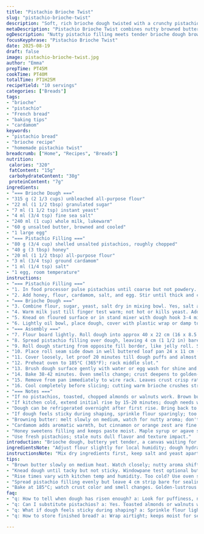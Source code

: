 ```yaml
---
title: "Pistachio Brioche Twist"
slug: "pistachio-brioche-twist"
description: "Soft, rich brioche dough twisted with a crunchy pistachio filling. The dough blends milk and browned butter for depth. Pistachio mix spiked with cardamom and honey replaces plain sugar and vanilla. Rise times adjusted to suit warmer kitchens. Dough’s smooth, tacky but not sticky—key for shaping. Bread baked until deep golden, crackling crust signals readiness. Pistachios chopped coarse, for texture contrast. A subtle nutty aroma with hints of spice. Serve cool enough to slice without crumbling. Keeps moist days if wrapped well. A classic with twists, dough forgiving and rewarding."
metaDescription: "Pistachio Brioche Twist combines nutty browned butter brioche dough with cardamom-honey pistachio filling. Rich, textured, golden crust, cool before slicing."
ogDescription: "Nutty pistachio filling meets tender brioche dough browned in butter. Cardamom spice, honey sweetness, golden crust crackle. Cool fully before slicing for best texture."
focusKeyphrase: "Pistachio Brioche Twist"
date: 2025-08-19
draft: false
image: pistachio-brioche-twist.jpg
author: "Emma"
prepTime: PT45M
cookTime: PT40M
totalTime: PT1H25M
recipeYield: "10 servings"
categories: ["Breads"]
tags:
- "brioche"
- "pistachio"
- "French bread"
- "baking tips"
- "cardamom"
keywords:
- "pistachio bread"
- "brioche recipe"
- "homemade pistachio twist"
breadcrumb: ["Home", "Recipes", "Breads"]
nutrition: 
 calories: "320"
 fatContent: "15g"
 carbohydrateContent: "38g"
 proteinContent: "7g"
ingredients:
- "=== Brioche Dough ==="
- "315 g (2 1/3 cups) unbleached all-purpose flour"
- "22 ml (1 1/2 tbsp) granulated sugar"
- "7 ml (1 1/2 tsp) instant yeast"
- "4 ml (3/4 tsp) fine sea salt"
- "240 ml (1 cup) whole milk, lukewarm"
- "60 g unsalted butter, browned and cooled"
- "1 large egg"
- "=== Pistachio Filling ==="
- "80 g (3/4 cup) shelled unsalted pistachios, roughly chopped"
- "40 g (3 tbsp) honey"
- "20 ml (1 1/2 tbsp) all-purpose flour"
- "3 ml (3/4 tsp) ground cardamom"
- "1 ml (1/4 tsp) salt"
- "1 egg, room temperature"
instructions:
- "=== Pistachio Filling ==="
- "1. In food processor pulse pistachios until coarse but not powdery. Transfer to bowl."
- "2. Add honey, flour, cardamom, salt, and egg. Stir until thick and clumpy. Texture should spreadable but with nuts intact. Set aside."
- "=== Brioche Dough ==="
- "3. Combine flour, sugar, yeast, salt dry in mixing bowl. Yes, salt away from yeast in your head for healthy rise. Toss together."
- "4. Warm milk just till finger test warm; not hot or kills yeast. Add to dry mix with browned butter (warm or cool, butter browned adds deep nuttiness). Throw egg in last, stir just to combine—a shaggy mass forms."
- "5. Knead on floured surface or in stand mixer with dough hook 3-4 minutes. You want smooth, slightly tacky dough—not sticky, but yielding to touch. Kneading develops gluten; essential for brioche lightness yet sturdy for shaping."
- "6. Lightly oil bowl, place dough, cover with plastic wrap or damp towel. Warm, humid spot Q-tip test. If your kitchen is dry, preheat oven to 30°C (85°F) then turn off, place dough inside. Let rise 1 hour until roughly doubled, gentle puffy feel when pressed."
- "=== Assembly ==="
- "7. Flour board lightly. Roll dough into approx 40 x 22 cm (16 x 8.5 in) rectangle. Not too thin; thickness holds filling better."
- "8. Spread pistachio filling over dough, leaving 4 cm (1 1/2 in) bare strip on one short side to seal."
- "9. Roll dough starting from opposite fill border, like jelly roll. Seal edges by pinching strip edge firmly to roll."
- "10. Place roll seam side down in well buttered loaf pan 24 x 11 cm (9 1/2 x 4 1/2 in). The size matters or dough may spread too thin or mound too high."
- "11. Cover loosely, let proof 20 minutes till dough puffs and almost fills pan. Overproofing? Dough may collapse or flatten, so watch closely after initial rise."
- "12. Preheat oven to 185°C (365°F); rack middle slot."
- "13. Brush dough surface gently with water or egg wash for shine and crust variation. I like water for subtle matte crust; egg wash gives sparkle but can obscure nuts."
- "14. Bake 38-42 minutes. Oven smells change; crust deepens to golden-lustrous brown. Tap on bottom, hollow sound signals done. Tent foil if browning too fast."
- "15. Remove from pan immediately to wire rack. Leaves crust crisp rather than soggy from steam trapped inside pan."
- "16. Cool completely before slicing; cutting warm brioche crushes structure and makes gummy bread."
- "=== Notes ==="
- "If no pistachios, toasted, chopped almonds or walnuts work. Brown butter important here—adds complexity you can’t replace with regular melted butter."
- "If kitchen cold, extend initial rise by 15-20 minutes; dough needs warmth otherwise yeast stalls."
- "Dough can be refrigerated overnight after first rise. Bring back to room temp before shaping to activate yeast again."
- "If dough feels sticky during shaping, sprinkle flour sparingly; too much flour sucks moisture making crumb dry."
- "Browning butter: melt slowly on medium, watch for nutty aroma; don't burn. Cool before adding to yeast or curdling risk."
- "Cardamom adds aromatic warmth, but cinnamon or orange zest are fine substitutes. Avoid overpowering spices."
- "Honey sweetens filling and keeps paste moist. Maple syrup or agave syrup substitute but flavor alters."
- "Use fresh pistachios; stale nuts dull flavor and texture impact."
introduction: "Brioche dough, buttery yet tender, a canvas waiting for bold pistachio filling. Tried it too wet once—sticky nightmare. Browning butter changed everything—the nutty smell, deeper color. Pistachios chopped chunky not powdery, because crunching is thrilling, shot of texture that breaks smooth crumb. Cardamom whispers spice, honey rounds out sharp edges. The trick? Dough shouldn’t be sticky; knead just enough for windowpane. Rise needs warmth, patience. Roll tight; seal edges well. Watch dough swell in pan—overproof robs oven spring. Crisp crust, deep gold—not burnt. Cooling’s tough; slice too soon and crumbs cling, gummy. Kept slices three days wrapped; still soft. Makes a gorgeous weekend project, loaf to share or devour. Worth every minute fussing over details. Aromas filling the air already tell you what’s coming."
ingredientsNote: "Adjust flour slightly for local humidity; dough hydration depends on flour brand sometimes. Butter browned intensifies flavor; not optional. Can swap milk whole for 2% but flavor lighter, crumb less tender. Instant yeast best for quick rise; active dry works too but proof separately and slow rise longer. Pistachios not salted; salt ruins balance unless you rinse then dry them. Flour in filling prevents sogginess, traps moisture. Eggs room temp always, mix better. Honey in filling keeps moist, replace with maple syrup or agave in pinch but flavor alters. Cardamom optional but worth trying—adds unexpected floral warmth. Can omit cardamom and vanilla extract substitute if you crave simpler profile. If no loaf pan, try casting dough into round or freeform shape but expect different bake times and shape. Keep flour close for dusting but use minimal amounts to avoid dry dough. Oils can replace butter in dough but lose classic brioche richness."
instructionsNote: "Mix dry ingredients first, keep salt and yeast apart to avoid killing yeast. Brown butter before mixing; cooling crucial or the yeast won’t like heat. Knead until dough is smooth but don't overdo—will lose air. First rise won’t double exactly every time; look for puffy dough that passes finger dent test: press gently; dough springs back slowly, not snaps. Rolling carefully lets filling spread evenly; avoid tearing or holes. Edges can dry out—keep them covered during shaping. Another rise after shaping critical; dough must fill pan but not overflow. Brush wash carefully; too much washes filling out. Oven temps vary; watch crust visually—if browning too fast, lower temp, tent with foil. Hollow tap sound near bottom finish test is best cue. Cool on rack to avoid soggy bottom from steam. Slice only when fully cool; warm slicing compresses crumb, ruins texture. Store airtight to preserve moisture. Reheat slices in toaster or low oven for fresh feel."
tips:
- "Brown butter slowly on medium heat. Watch closely; nutty aroma shifts fast. Burn? Bitter. Cool fully before mixing yeast or curdling risk. Color deep golden, almost hazelnut, is sweet spot. Adds nuttiness depth missing in melted butter. Don't skip."
- "Knead dough until tacky but not sticky. Windowpane test optional but useful. Over-kneading crushes air; under kneading sticky mess. Dough should yield with pressure but hold shape. Tacky feels more forgiving, helps shaping without flour overdose. Flour dust sparingly; too much dries crumb."
- "Rise times vary with kitchen temp and humidity. Too cold? Use oven set at 30°C, then turn off to create warm moist atmosphere. Covered with damp towel or plastic wrap to trap steam. Watch dough puff slowly; doubled volume not always exact. Press test helps; gentle dent returns slowly indicates ready for next step."
- "Spread pistachio filling evenly but leave 4 cm strip bare for sealing roll edges. Coarse chopped nuts create textural contrast, keeping bites interesting. Filling thick and slightly clumpy, not runny. Honey keeps moist but can swap for maple or agave; flavor alters. Cardamom optional; if skipped, vanilla extract can replace but less floral."
- "Bake at 185°C; watch crust color and smell changes. Golden-lustrous brown means done; tap bottom for hollow sound. If browns too fast, tent foil to avoid burnt edges. Freshly baked crust crisp, but steam inside pan soggy if kept too long. Remove immediately, cool on wire rack. Slice only fully cool; warm crumb collapses, becomes gummy. Store airtight, reheating in toaster or low oven restores texture."
faq:
- "q: How to tell when dough has risen enough? a: Look for puffiness, not always double size. Press gently; dent should spring back slowly. Too fast or slow means timing off. Warm humid spot helps. Oven at 30°C great hack if kitchen cold."
- "q: Can I substitute pistachios? a: Yes. Toasted almonds or walnuts work but flavor changes. Coarse chop keeps texture. Avoid salted nuts unless soaked and dried well to remove salt. Salt ruins filling balance otherwise."
- "q: What if dough feels sticky during shaping? a: Sprinkle flour lightly but sparingly. Too much flour sucks moisture, dries crumb. Sticky means under-kneaded or too warm. Chill dough briefly if needed. Avoid overcorrecting with flour."
- "q: How to store finished bread? a: Wrap airtight; keeps moist for several days. Refrigeration dries crumb faster. Can freeze slices too. Reheat gently in toaster or low oven restores softness. Avoid microwave; makes rubbery."

---
```

